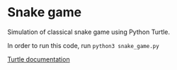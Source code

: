 # Snake game
Simulation of classical snake game using Python Turtle.

In order to run this code, run `python3 snake_game.py`

[Turtle documentation](https://docs.python.org/3/library/turtle.html)
